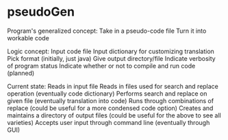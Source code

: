 # pseudoGen

Program's generalized concept:
  Take in a pseudo-code file
  Turn it into workable code

Logic concept:
  Input code file
  Input dictionary for customizing translation
  Pick format (initially, just java)
  Give output directory/file
  Indicate verbosity of program status
  Indicate whether or not to compile and run code (planned)
  
Current state:
  Reads in input file
  Reads in files used for search and replace operation (eventually code dictionary)
  Performs search and replace on given file (eventually translation into code)
  Runs through combinations of replace (could be useful for a more condensed code option)
  Creates and maintains a directory of output files (could be useful for the above to see all varieties)
  Accepts user input through command line (eventually through GUI)
